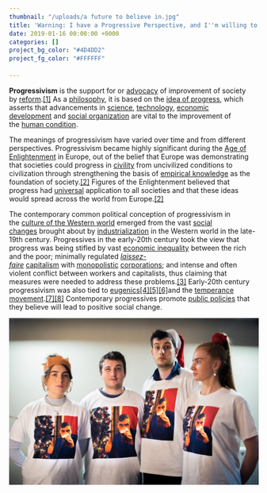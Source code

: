 ```yaml
---
thumbnail: "/uploads/a future to believe in.jpg"
title: 'Warning: I have a Progressive Perspective, and I''m willing to use it.'
date: 2019-01-16 00:00:00 +0000
categories: []
project_bg_color: "#4D4DD2"
project_fg_color: "#FFFFFF"

---
```

**Progressivism** is the support for or [advocacy](https://en.wikipedia.org/wiki/Advocacy "Advocacy") of improvement of society by [reform](https://en.wikipedia.org/wiki/Social_reform "Social reform").[\[1\]](https://en.wikipedia.org/wiki/Progressivism#cite_note-1) As a [philosophy](https://en.wikipedia.org/wiki/Philosophy "Philosophy"), it is based on the [idea of progress](https://en.wikipedia.org/wiki/Idea_of_progress "Idea of progress"), which asserts that advancements in [science](https://en.wikipedia.org/wiki/Science "Science"), [technology](https://en.wikipedia.org/wiki/Technology "Technology"), [economic development](https://en.wikipedia.org/wiki/Economic_development "Economic development") and [social organization](https://en.wikipedia.org/wiki/Social_organization "Social organization") are vital to the improvement of the [human condition](https://en.wikipedia.org/wiki/Human_condition "Human condition").

The meanings of progressivism have varied over time and from different perspectives. Progressivism became highly significant during the [Age of Enlightenment](https://en.wikipedia.org/wiki/Age_of_Enlightenment "Age of Enlightenment") in Europe, out of the belief that Europe was demonstrating that societies could progress in [civility](https://en.wikipedia.org/wiki/Civility "Civility") from uncivilized conditions to civilization through strengthening the basis of [empirical knowledge](https://en.wikipedia.org/wiki/Empirical_evidence "Empirical evidence") as the foundation of society.[\[2\]](https://en.wikipedia.org/wiki/Progressivism#cite_note-Harold_Mah_1914._p157-2) Figures of the Enlightenment believed that progress had [universal](https://en.wikipedia.org/wiki/Universal_(metaphysics) "Universal (metaphysics)") application to all societies and that these ideas would spread across the world from Europe.[\[2\]](https://en.wikipedia.org/wiki/Progressivism#cite_note-Harold_Mah_1914._p157-2)

The contemporary common political conception of progressivism in the [culture of the Western world](https://en.wikipedia.org/wiki/Western_culture "Western culture") emerged from the vast [social changes](https://en.wikipedia.org/wiki/Social_change "Social change") brought about by [industrialization](https://en.wikipedia.org/wiki/Industrialization "Industrialization") in the Western world in the late-19th century. Progressives in the early-20th century took the view that progress was being stifled by vast [economic inequality](https://en.wikipedia.org/wiki/Economic_inequality "Economic inequality") between the rich and the poor; minimally regulated [_laissez-faire_](https://en.wikipedia.org/wiki/Laissez-faire "Laissez-faire") [capitalism](https://en.wikipedia.org/wiki/Capitalism "Capitalism") with [monopolistic](https://en.wikipedia.org/wiki/Monopoly "Monopoly") [corporations](https://en.wikipedia.org/wiki/Corporation "Corporation"); and intense and often violent conflict between workers and capitalists, thus claiming that measures were needed to address these problems.[\[3\]](https://en.wikipedia.org/wiki/Progressivism#cite_note-3) Early-20th century progressivism was also tied to [eugenics](https://en.wikipedia.org/wiki/Eugenics "Eugenics")[\[4\]](https://en.wikipedia.org/wiki/Progressivism#cite_note-4)[\[5\]](https://en.wikipedia.org/wiki/Progressivism#cite_note-5)[\[6\]](https://en.wikipedia.org/wiki/Progressivism#cite_note-6)and the [temperance movement](https://en.wikipedia.org/wiki/Temperance_movement "Temperance movement").[\[7\]](https://en.wikipedia.org/wiki/Progressivism#cite_note-7)[\[8\]](https://en.wikipedia.org/wiki/Progressivism#cite_note-8) Contemporary progressives promote [public policies](https://en.wikipedia.org/wiki/Public_policies "Public policies") that they believe will lead to positive social change.

![](/uploads/RyanFanKids.jpg)